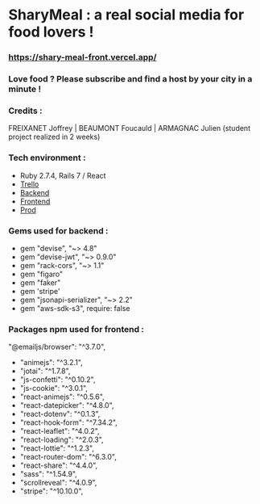 # SharyMeal : a real social media for food lovers !
### https://shary-meal-front.vercel.app/

### Love food ? Please subscribe and find a host by your city in a minute !

### Credits :

FREIXANET Joffrey | BEAUMONT Foucauld | ARMAGNAC Julien
(student project realized in 2 weeks)

### Tech environment :

- Ruby 2.7.4, Rails 7 / React
- [Trello](https://trello.com/b/czP2KGdZ/sharymeal)
- [Backend](https://github.com/Ju777/sharymeal-backend)
- [Frontend](https://github.com/Joff317/SharyMeal_Front)
- [Prod](https://shary-meal-front.vercel.app/)

### Gems used for backend :

- gem "devise", "~> 4.8"
- gem "devise-jwt", "~> 0.9.0"
- gem "rack-cors", "~> 1.1"
- gem "figaro"
- gem "faker"
- gem 'stripe'
- gem "jsonapi-serializer", "~> 2.2"
- gem "aws-sdk-s3", require: false

### Packages npm used for frontend :

"@emailjs/browser": "^3.7.0",
- "animejs": "^3.2.1",
- "jotai": "^1.7.8",
- "js-confetti": "^0.10.2",
- "js-cookie": "^3.0.1",
- "react-animejs": "^0.5.6",
- "react-datepicker": "^4.8.0",
- "react-dotenv": "^0.1.3",
- "react-hook-form": "^7.34.2",
- "react-leaflet": "^4.0.2",
- "react-loading": "^2.0.3",
- "react-lottie": "^1.2.3",
- "react-router-dom": "^6.3.0",
- "react-share": "^4.4.0",
- "sass": "^1.54.9",
- "scrollreveal": "^4.0.9",
- "stripe": "^10.10.0",
